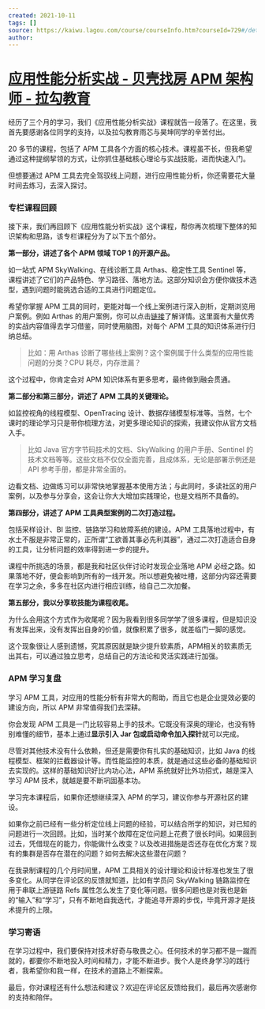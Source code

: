 ```yaml
---
created: 2021-10-11
tags: []
source: https://kaiwu.lagou.com/course/courseInfo.htm?courseId=729#/detail/pc?id=7049
author: 
---
```


# [应用性能分析实战 - 贝壳找房 APM 架构师 - 拉勾教育](https://kaiwu.lagou.com/course/courseInfo.htm?courseId=729#/detail/pc?id=7049)


经历了三个月的学习，我们《应用性能分析实战》课程就告一段落了。在这里，我首先要感谢各位同学的支持，以及拉勾教育雨芯与昊坤同学的辛苦付出。

20 多节的课程，包括了 APM 工具各个方面的核心技术。课程虽不长，但我希望通过这种提纲挈领的方式，让你抓住基础核心理论与实战技能，进而快速入门。

但想要通过 APM 工具去完全驾驭线上问题，进行应用性能分析，你还需要花大量时间去练习，去深入探讨。

### 专栏课程回顾

接下来，我们再回顾下《应用性能分析实战》这个课程，帮你再次梳理下整体的知识架构和思路，该专栏课程分为了以下五个部分。

**第一部分，讲述了各个 APM 领域 TOP 1 的开源产品。**

如一站式 APM SkyWalking、在线诊断工具 Arthas、稳定性工具 Sentinel 等，课程讲述了它们的产品特色、学习路径、落地方法。这部分知识会方便你做技术选型，遇到问题时能挑选合适的工具进行问题定位。

希望你掌握 APM 工具的同时，更能对每一个线上案例进行深入剖析，定期浏览用户案例。例如 Arthas 的用户案例，你可以点击[链接](https://github.com/alibaba/arthas/labels/user-case?fileGuid=xxQTRXtVcqtHK6j8)了解详情。这里面有大量优秀的实战内容值得去学习借鉴，同时使用脑图，对每个 APM 工具的知识体系进行归纳总结。

> 比如：用 Arthas 诊断了哪些线上案例？这个案例属于什么类型的应用性能问题的分类？CPU 耗尽，内存泄漏？

这个过程中，你肯定会对 APM 知识体系有更多思考，最终做到融会贯通。

**第二部分和第三部分，讲述了 APM 工具的关键理论。**

如监控视角的线程模型、OpenTracing 设计、数据存储模型标准等。当然，七个课时的理论学习只是带你梳理方法，对更多理论知识的探索，我建议你从官方文档入手。

> 比如 Java 官方字节码技术的文档、SkyWalking 的用户手册、Sentinel 的技术文档等等。这些文档不仅仅全面完善，且成体系，无论是部署示例还是 API 参考手册，都是非常全面的。

边看文档、边做练习可以非常快地掌握基本使用方法；与此同时，多读社区的用户案例，以及参与分享会，这会让你大大增加实践理论，也是文档所不具备的。

**第四部分，讲述了 APM 工具典型案例的二次打造过程。**

包括采样设计、BI 监控、链路学习和故障系统的建设。APM 工具落地过程中，有水土不服是非常正常的，正所谓“工欲善其事必先利其器”，通过二次打造适合自身的工具，让分析问题的效率得到进一步的提升。

课程中所挑选的场景，都是我和社区伙伴讨论时发现企业落地 APM 必经之路。如果落地不好，便会影响到所有的一线开发。所以想避免被吐槽，这部分内容还需要在学习之余，多多在社区内进行相应训练，给自己二次加餐。

**第五部分，我以分享软技能为课程收尾。**

为什么会用这个方式作为收尾呢？因为我看到很多同学学了很多课程，但是知识没有发挥出来，没有发挥出自身的价值，就像积累了很多，就差临门一脚的感觉。

这个现象很让人感到遗憾，究其原因就是缺少提升软素质，APM相关的软素质无出其右，可以通过独立思考，总结自己的方法论和灵活实践进行加强。

### APM 学习复盘

学习 APM 工具，对应用的性能分析有非常大的帮助，而且它也是企业提效必要的建设方向，所以 APM 非常值得我们去深耕。

你会发现 APM 工具是一门比较容易上手的技术。它既没有深奥的理论，也没有特别难懂的细节，基本上通过**显示引入 Jar 包或启动命令加入探针**就可以完成。

尽管对其他技术没有什么依赖，但还是需要你有扎实的基础知识，比如 Java 的线程模型、框架的拦截器设计等。而性能监控的本质，就是通过这些必备的基础知识去实现的。这样的基础知识好比内功心法，APM 系统就好比外功招式，越是深入学习 APM 技术，就越是要不断巩固基本功。

学习完本课程后，如果你还想继续深入 APM 的学习，建议你参与开源社区的建设。

如果你之前已经有一些分析定位线上问题的经验，可以结合所学的知识，对已知的问题进行一次回顾。比如，当时某个故障在定位问题上花费了很长时间。如果回到过去，凭借现在的能力，你能做什么改变？以及改进措施是否还存在优化方案？现有的集群是否存在潜在的问题？如何去解决这些潜在问题？

在我录制课程的几个月时间里，APM 工具相关的设计理论和设计标准也发生了很多变化。从同学在评论区的反馈就知道，比如有学员问 SkyWalking 链路监控在用于串联上游链路 Refs 属性怎么发生了变化等问题。很多问题也是对我也是新的“输入”和“学习”，只有不断地自我迭代，才能追寻开源的步伐，毕竟开源才是技术提升的上限。

### 学习寄语

在学习过程中，我们要保持对技术好奇与敬畏之心。任何技术的学习都不是一蹴而就的，都要你不断地投入时间和精力，才能不断进步。我个人是终身学习的践行者，我希望你和我一样，在技术的道路上不断探索。

最后，你对课程还有什么想法和建议？欢迎在评论区反馈给我们，最后再次感谢你的支持和陪伴。
